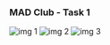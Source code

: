 ### MAD Club - Task 1
![img 1](https://user-images.githubusercontent.com/67577972/122107147-63a23f80-ce38-11eb-97fa-1457c7463d58.jpeg)
![img 2](https://user-images.githubusercontent.com/67577972/122107173-6c931100-ce38-11eb-953a-ece3b9a57adc.jpeg)
![img 3](https://user-images.githubusercontent.com/67577972/122107191-70bf2e80-ce38-11eb-8b72-9a82de6b78ad.jpeg)
